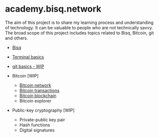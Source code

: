 # academy.bisq.network

The aim of this project is to share my learning process and understanding of technology. It can be valuable to people who are not technically savvy. The broad scope of this project includes topics related to Bisq, Bitcoin, git and others.

- [Bisq](Bisq.md)

- [Terminal basics](terminal.md)

- [git basics - WIP](git.md)

- Bitcoin [WIP]
  - [Bitcoin network](btcnetwork.md)
  - [Bitcoin transactions](bitcointx.md)
  - [Bitcoin blockchain](bitcoinblockchain.md)
  - Bitcoin explorer

- Public-key cryptography [WIP]
  - Private-public key pair
  - Hash functions
  - Digital signatures
